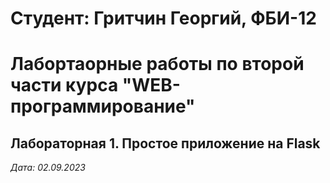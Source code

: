 # Студент: Гритчин Георгий, ФБИ-12

# Лабортаорные работы по второй части курса "WEB-программирование"

## Лабораторная 1. Простое приложение на Flask

*Дата: 02.09.2023*
